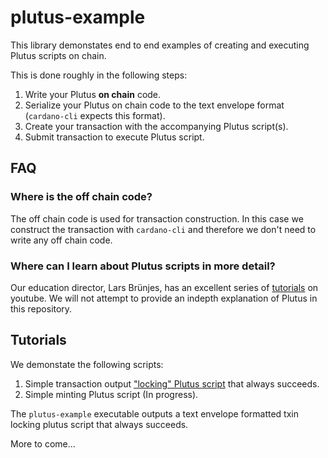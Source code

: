 # plutus-example

This library demonstates end to end examples of creating and executing Plutus scripts on chain.

This is done roughly in the following steps:

1. Write your Plutus **on chain** code.
2. Serialize your Plutus on chain code to the text envelope format (`cardano-cli` expects this format).
3. Create your transaction with the accompanying Plutus script(s).
4. Submit transaction to execute Plutus script.

## FAQ

### Where is the off chain code?

The off chain code is used for transaction construction. In this case we construct the transaction with `cardano-cli` and therefore we don't need to write any off chain code.

### Where can I learn about Plutus scripts in more detail?

Our education director, Lars Brünjes, has an excellent series of [tutorials](https://youtu.be/IEn6jUo-0vU) on youtube. We will not attempt to provide an indepth explanation of Plutus in this repository.

## Tutorials

We demonstate the following scripts:

1. Simple transaction output ["locking" Plutus script](plutus-example/plutus-example/src/Cardano/PlutusExample/LockingScript.hs) that always succeeds.
2. Simple minting Plutus script (In progress).

The `plutus-example` executable outputs a text envelope formatted txin locking plutus script that always succeeds.

More to come...

